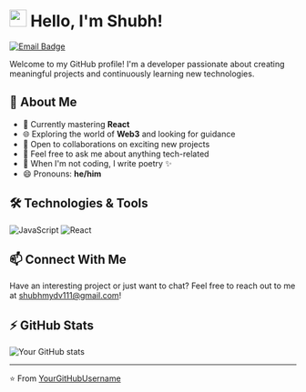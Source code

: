 # <img src="https://media.giphy.com/media/hvRJCLFzcasrR4ia7z/giphy.gif" width="30px"> Hello, I'm Shubh!

[![Email Badge](https://img.shields.io/badge/-shubhmydv111@gmail.com-c14438?style=flat&logo=Gmail&logoColor=white)](mailto:shubhmydv111@gmail.com)

Welcome to my GitHub profile! I'm a developer passionate about creating meaningful projects and continuously learning new technologies.

## 💫 About Me

- 🚀 Currently mastering **React**
- 🌐 Exploring the world of **Web3** and looking for guidance
- 👥 Open to collaborations on exciting new projects
- 💬 Feel free to ask me about anything tech-related
- 📝 When I'm not coding, I write poetry ✨
- 😄 Pronouns: **he/him**

## 🛠️ Technologies & Tools

![JavaScript](https://img.shields.io/badge/-JavaScript-F7DF1E?style=flat&logo=javascript&logoColor=black)
![React](https://img.shields.io/badge/-React-61DAFB?style=flat&logo=react&logoColor=black)
<!-- Add more technologies you work with -->

## 📫 Connect With Me

Have an interesting project or just want to chat? Feel free to reach out to me at shubhmydv111@gmail.com!

## ⚡ GitHub Stats

![Your GitHub stats](https://github-readme-stats.vercel.app/api?username=YourGitHubUsername&show_icons=true&theme=radical)

---

⭐️ From [YourGitHubUsername](https://github.com/YourGitHubUsername)
